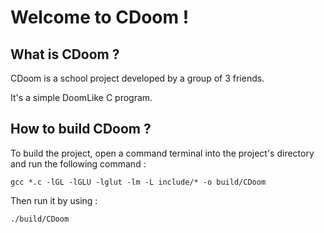 <h1>Welcome to CDoom !</h1>

<h2>What is CDoom ?</h2>
CDoom is a school project developed by a group of 3 friends.

It's a simple DoomLike C program.

<h2>How to build CDoom ?</h2>

To build the project, open a command terminal into the project's directory and run the following command : 

```
gcc *.c -lGL -lGLU -lglut -lm -L include/* -o build/CDoom
```


Then run it by using :

```
./build/CDoom
```

